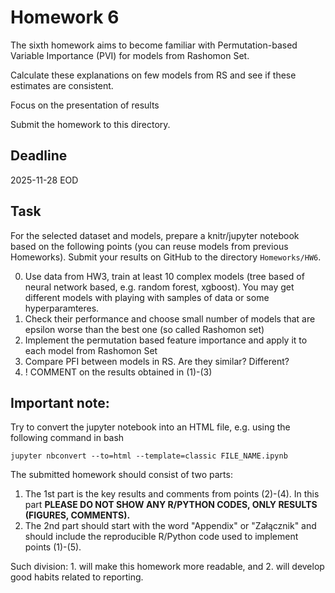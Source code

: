 # Homework 6

The sixth homework aims to become familiar with Permutation-based Variable Importance (PVI) for models from Rashomon Set. 

Calculate these explanations on few models from RS and see if these estimates are consistent.

Focus on the presentation of results

Submit the homework to this directory.

## Deadline 

2025-11-28 EOD

## Task

For the selected dataset and models, prepare a knitr/jupyter notebook based on the following points (you can reuse models from previous Homeworks).
Submit your results on GitHub to the directory `Homeworks/HW6`.

0. Use data from HW3, train at least 10 complex models (tree based of neural network based, e.g. random forest, xgboost). You may get different models with playing with samples of data or some hyperparamteres.
1. Check their performance and choose small number of models that are epsilon worse than the best one (so called Rashomon set)
2. Implement the permutation based feature importance and apply it to each model from Rashomon Set
3. Compare PFI between models in RS. Are they similar? Different? 
4. ! COMMENT on the results obtained in (1)-(3)


## **Important note:**

Try to convert the jupyter notebook into an HTML file, e.g. using the following command in bash

```
jupyter nbconvert --to=html --template=classic FILE_NAME.ipynb
```

The submitted homework should consist of two parts:

1. The 1st part is the key results and comments from points (2)-(4). In this part **PLEASE DO NOT SHOW ANY R/PYTHON CODES, ONLY RESULTS (FIGURES, COMMENTS).**
2. The 2nd part should start with the word "Appendix" or "Załącznik" and should include the reproducible R/Python code used to implement points (1)-(5).

Such division: 1. will make this homework more readable, and 2. will develop good habits related to reporting.


